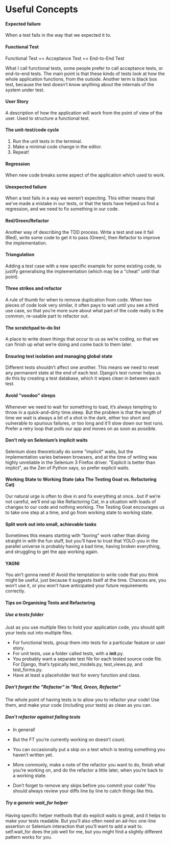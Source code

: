 # Useful Concepts

#### Expected failure
When a test fails in the way that we expected it to.

#### Functional Test
Functional Test == Acceptance Test == End-to-End Test

What I call functional tests, some people prefer to call acceptance tests, or end-to-end tests. The main point is that these kinds of tests look at how the whole application functions, from the outside. Another term is black box test, because the test doesn’t know anything about the internals of the system under test.

#### User Story
A description of how the application will work from the point of view of the user. 
Used to structure a functional test.

#### The unit-test/code cycle
1. Run the unit tests in the terminal.
2. Make a minimal code change in the editor.
3. Repeat!

#### Regression
When new code breaks some aspect of the application which used to work.

#### Unexpected failure
When a test fails in a way we weren’t expecting. This either means that we’ve made a mistake in our tests, or that the tests have helped us find a regression, and we need to fix something in our code.

#### Red/Green/Refactor
Another way of describing the TDD process. Write a test and see it fail (Red), write some code to get it to pass (Green), then Refactor to improve the implementation.

#### Triangulation
Adding a test case with a new specific example for some existing code, to justify generalising the implementation (which may be a "cheat" until that point).

#### Three strikes and refactor
A rule of thumb for when to remove duplication from code. When two pieces of code look very similar, it often pays to wait until you see a third use case, so that you’re more sure about what part of the code really is the common, re-usable part to refactor out.

#### The scratchpad to-do list
A place to write down things that occur to us as we’re coding, so that we can finish up what we’re doing and come back to them later.

#### Ensuring test isolation and managing global state
Different tests shouldn’t affect one another. This means we need to reset any permanent state at the end of each test. Django’s test runner helps us do this by creating a test database, which it wipes clean in between each test.

#### Avoid "voodoo" sleeps
Whenever we need to wait for something to load, it’s always tempting to throw in a quick-and-dirty time.sleep. But the problem is that the length of time we wait is always a bit of a shot in the dark, either too short and vulnerable to spurious failures, or too long and it’ll slow down our test runs. Prefer a retry loop that polls our app and moves on as soon as possible.

#### Don’t rely on Selenium’s implicit waits
Selenium does theoretically do some "implicit" waits, but the implementation varies between browsers, and at the time of writing was highly unreliable in the Selenium 3 Firefox driver. "Explicit is better than implict", as the Zen of Python says, so prefer explicit waits.

#### Working State to Working State (aka The Testing Goat vs. Refactoring Cat)
Our natural urge is often to dive in and fix everything at once…​but if we’re not careful, we’ll end up like Refactoring Cat, in a situation with loads of changes to our code and nothing working. The Testing Goat encourages us to take one step at a time, and go from working state to working state.

#### Split work out into small, achievable tasks
Sometimes this means starting with "boring" work rather than diving straight in with the fun stuff, but you’ll have to trust that YOLO-you in the parallel universe is probably having a bad time, having broken everything, and struggling to get the app working again.

#### YAGNI
You ain’t gonna need it! Avoid the temptation to write code that you think might be useful, just because it suggests itself at the time. Chances are, you won’t use it, or you won’t have anticipated your future requirements correctly.

#### Tips on Organising Tests and Refactoring
##### Use a tests folder
Just as you use multiple files to hold your application code, you should split your tests out into multiple files.

* For functional tests, group them into tests for a particular feature or user story.
* For unit tests, use a folder called tests, with a __init__.py.
* You probably want a separate test file for each tested source code file. For Django, that’s typically test_models.py, test_views.py, and test_forms.py.
* Have at least a placeholder test for every function and class.

##### Don’t forget the "Refactor" in "Red, Green, Refactor"
The whole point of having tests is to allow you to refactor your code! Use them, and make your code (including your tests) as clean as you can.

##### Don’t refactor against failing tests
* In general!

* But the FT you’re currently working on doesn’t count.

* You can occasionally put a skip on a test which is testing something you haven’t written yet.

* More commonly, make a note of the refactor you want to do, finish what you’re working on, and do the refactor a little later, when you’re back to a working state.

* Don’t forget to remove any skips before you commit your code! You should always review your diffs line by line to catch things like this.

##### Try a generic wait_for helper
Having specific helper methods that do explicit waits is great, and it helps to make your tests readable. But you’ll also often need an ad-hoc one-line assertion or Selenium interaction that you’ll want to add a wait to. self.wait_for does the job well for me, but you might find a slightly different pattern works for you.